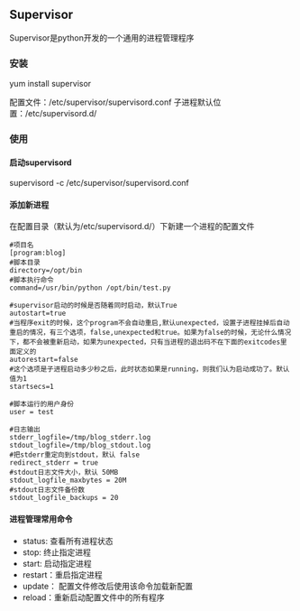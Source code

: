 ## Supervisor

Supervisor是python开发的一个通用的进程管理程序


### 安装

yum install supervisor

配置文件：/etc/supervisor/supervisord.conf
子进程默认位置：/etc/supervisord.d/

### 使用

#### 启动supervisord

supervisord -c /etc/supervisor/supervisord.conf

#### 添加新进程

在配置目录（默认为/etc/supervisord.d/）下新建一个进程的配置文件

```
#项目名
[program:blog]
#脚本目录
directory=/opt/bin
#脚本执行命令
command=/usr/bin/python /opt/bin/test.py

#supervisor启动的时候是否随着同时启动，默认True
autostart=true
#当程序exit的时候，这个program不会自动重启,默认unexpected，设置子进程挂掉后自动重启的情况，有三个选项，false,unexpected和true。如果为false的时候，无论什么情况下，都不会被重新启动，如果为unexpected，只有当进程的退出码不在下面的exitcodes里面定义的
autorestart=false
#这个选项是子进程启动多少秒之后，此时状态如果是running，则我们认为启动成功了。默认值为1
startsecs=1

#脚本运行的用户身份 
user = test

#日志输出 
stderr_logfile=/tmp/blog_stderr.log 
stdout_logfile=/tmp/blog_stdout.log 
#把stderr重定向到stdout，默认 false
redirect_stderr = true
#stdout日志文件大小，默认 50MB
stdout_logfile_maxbytes = 20M
#stdout日志文件备份数
stdout_logfile_backups = 20

```



#### 进程管理常用命令


* status: 查看所有进程状态
* stop: 终止指定进程
* start: 启动指定进程
* restart：重启指定进程
* update： 配置文件修改后使用该命令加载新配置
* reload：重新启动配置文件中的所有程序



